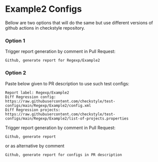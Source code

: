 # Example2 Configs

Bellow are two options that will do the same but use different versions
of github actions in checkstyle repository.


### Option 1
Trigger report generation by comment in Pull Request:
```
Github, generate report for Regexp/Example2
```

### Option 2

Paste below given to PR description to use such test configs:
```
Report label: Regexp/Example2
Diff Regression config: https://raw.githubusercontent.com/checkstyle/test-configs/main/Regexp/Example2/config.xml
Diff Regression projects: https://raw.githubusercontent.com/checkstyle/test-configs/main/Regexp/Example2/list-of-projects.properties
```

Trigger report generation by comment in Pull Request:
```
Github, generate report
```
or as alternative by comment
```
Github, generate report for configs in PR description
```
